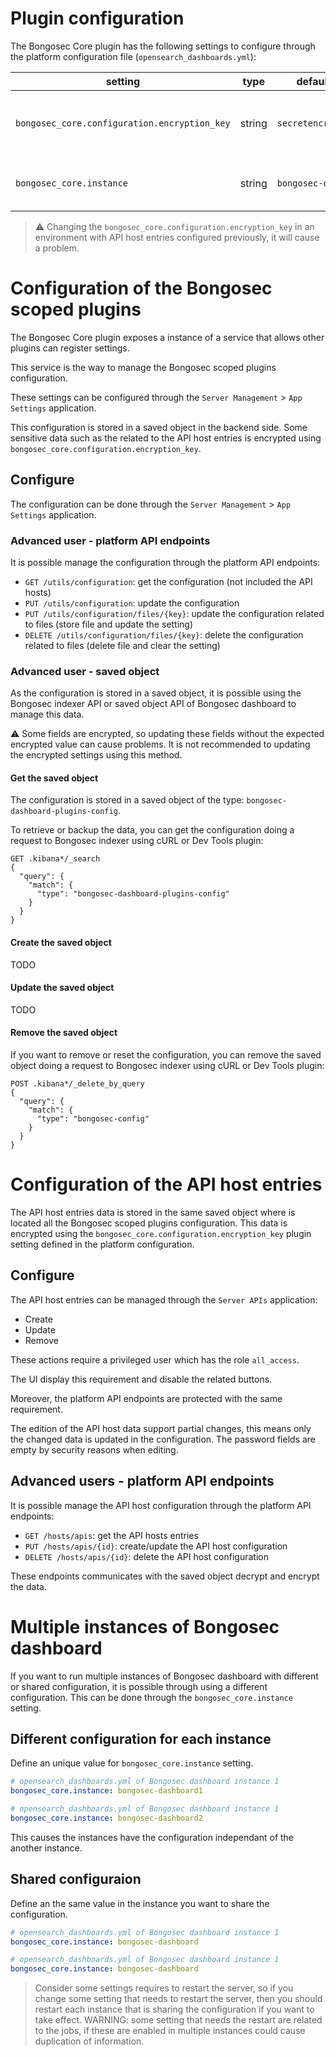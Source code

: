 # Plugin configuration

The Bongosec Core plugin has the following settings to configure through the platform configuration
file (`opensearch_dashboards.yml`):

| setting                                   | type   | default value          | description                                         |
| ----------------------------------------- | ------ | ---------------------- | --------------------------------------------------- |
| `bongosec_core.configuration.encryption_key` | string | `secretencryptionkey!` | Define a key used encrypt some configuration values |
| `bongosec_core.instance`                     | string | `bongosec-dashboard`      | Define the instance of the configuration            |

> :warning: Changing the `bongosec_core.configuration.encryption_key` in an environment with API host entries
> configured previously, it will cause a problem.

# Configuration of the Bongosec scoped plugins

The Bongosec Core plugin exposes a instance of a service that allows other plugins can register
settings.

This service is the way to manage the Bongosec scoped plugins configuration.

These settings can be configured through the `Server Management` > `App Settings` application.

This configuration is stored in a saved object in the backend side. Some sensitive data such as the
related to the API host entries is encrypted using `bongosec_core.configuration.encryption_key`.

## Configure

The configuration can be done through the `Server Management` > `App Settings` application.

### Advanced user - platform API endpoints

It is possible manage the configuration through the platform API endpoints:

- `GET /utils/configuration`: get the configuration (not included the API hosts)
- `PUT /utils/configuration`: update the configuration
- `PUT /utils/configuration/files/{key}`: update the configuration related to files
  (store file and update the setting)
- `DELETE /utils/configuration/files/{key}`: delete the configuration related to files
  (delete file and clear the setting)

### Advanced user - saved object

As the configuration is stored in a saved object, it is possible using the Bongosec indexer API or
saved object API of Bongosec dashboard to manage this data.

:warning: Some fields are encrypted, so updating these fields without the expected encrypted value
can cause problems. It is not recommended to updating the encrypted settings using this method.

#### Get the saved object

The configuration is stored in a saved object of the type: `bongosec-dashboard-plugins-config`.

To retrieve or backup the data, you can get the configuration doing a request to Bongosec indexer using
cURL or Dev Tools plugin:

```
GET .kibana*/_search
{
  "query": {
    "match": {
      "type": "bongosec-dashboard-plugins-config"
    }
  }
}
```

#### Create the saved object

TODO

#### Update the saved object

TODO

#### Remove the saved object

If you want to remove or reset the configuration, you can remove the saved object doing a request to
Bongosec indexer using cURL or Dev Tools plugin:

```
POST .kibana*/_delete_by_query
{
  "query": {
    "match": {
      "type": "bongosec-config"
    }
  }
}
```

# Configuration of the API host entries

The API host entries data is stored in the same saved object where is located all the Bongosec scoped
plugins configuration. This data is encrypted using the `bongosec_core.configuration.encryption_key` plugin
setting defined in the platform configuration.

## Configure

The API host entries can be managed through the `Server APIs` application:

- Create
- Update
- Remove

These actions require a privileged user which has the role `all_access`.

The UI display this requirement and disable the related buttons.

Moreover, the platform API endpoints are protected with the same requirement.

The edition of the API host data support partial changes, this means only the changed data is
updated in the configuration. The password fields are empty by security reasons when editing.

## Advanced users - platform API endpoints

It is possible manage the API host configuration through the platform API endpoints:

- `GET /hosts/apis`: get the API hosts entries
- `PUT /hosts/apis/{id}`: create/update the API host configuration
- `DELETE /hosts/apis/{id}`: delete the API host configuration

These endpoints communicates with the saved object decrypt and encrypt the data.

# Multiple instances of Bongosec dashboard

If you want to run multiple instances of Bongosec dashboard with different or shared configuration, it is
possible through using a different configuration. This can be done through the
`bongosec_core.instance` setting.

## Different configuration for each instance

Define an unique value for `bongosec_core.instance` setting.

```yml
# opensearch_dashboards.yml of Bongosec dashboard instance 1
bongosec_core.instance: bongosec-dashboard1
```

```yml
# opensearch_dashboards.yml of Bongosec dashboard instance 1
bongosec_core.instance: bongosec-dashboard2
```

This causes the instances have the configuration independant of the another instance.

## Shared configuraion

Define an the same value in the instance you want to share the configuration.

```yml
# opensearch_dashboards.yml of Bongosec dashboard instance 1
bongosec_core.instance: bongosec-dashboard
```

```yml
# opensearch_dashboards.yml of Bongosec dashboard instance 1
bongosec_core.instance: bongosec-dashboard
```

> Consider some settings requires to restart the server, so if you change some setting that needs
> to restart the server, then you should restart each instance that is sharing the configuration if
> you want to take effect. WARNING: some setting that needs the restart are related to the jobs,
> if these are enabled in multiple instances could cause duplication of information.
